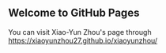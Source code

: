 ## Welcome to GitHub Pages

You can visit Xiao-Yun Zhou's page through https://xiaoyunzhou27.github.io/xiaoyunzhou/
